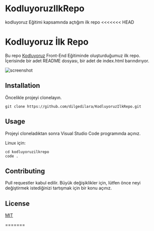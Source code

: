 # KodluyoruzIlkRepo
kodluyoruz Eğitimi kapsamında açtığım ilk repo
<<<<<<< HEAD
# Kodluyoruz İlk Repo
Bu repo [Kodluyoruz](http://kodluyoruz.org) Front-End Eğitiminde oluşturduğumuz ilk repo. İçerisinde bir adet README dosyası, bir adet de index.html barındırıyor.

![screenshot](https://imgyukle.com/f/2022/09/22/nzwOJG.png)

## **Installation**
Öncelikle projeyi clonelayın.
```
git clone https://github.com/dilgedilara/KodluyoruzIlkRepo.git
```

## **Usage**
Projeyi cloneladıktan sonra Visual Studio Code programında açınız.

Linux için:
```
cd kodluyoruzilkrepo
code .
```

## **Contributing**

Pull requestler kabul edilir. Büyük değişiklikler için, lütfen önce neyi değiştirmek istediğinizi tartışmak için bir konu açınız.

## **License**
[MIT](https://choosealicense.com/licenses/mit/)

=======